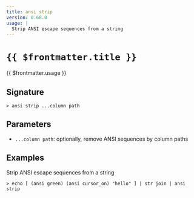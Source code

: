 ```yaml
---
title: ansi strip
version: 0.68.0
usage: |
  Strip ANSI escape sequences from a string
---
```


# <code>{{ $frontmatter.title }}</code>

<div style='white-space: pre-wrap;'>{{ $frontmatter.usage }}</div>

## Signature

```> ansi strip ...column path```

## Parameters

 -  `...column path`: optionally, remove ANSI sequences by column paths

## Examples

Strip ANSI escape sequences from a string
```shell
> echo [ (ansi green) (ansi cursor_on) "hello" ] | str join | ansi strip
```
